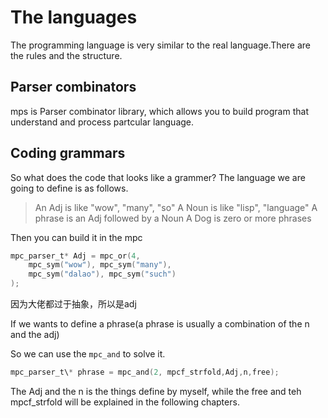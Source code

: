 # The languages

The programming language is very similar to the real language.There are the rules and the 
structure.

## Parser combinators 
mps is Parser combinator library, which allows you to build program that understand
and process partcular language. 

## Coding grammars
So what does the code that looks like a grammer?
The language we are going to define is as follows.
> An Adj is like "wow", "many", "so" 
> A Noun is like "lisp", "language"
> A phrase is an Adj followed by a Noun
> A Dog is zero or more phrases 

Then you can build it in the mpc
```c
mpc_parser_t* Adj = mpc_or(4,
    mpc_sym("wow"), mpc_sym("many"),
    mpc_sym("dalao"), mpc_sym("such")
);
```

因为大佬都过于抽象，所以是adj

If we wants to define a phrase(a phrase is usually a combination of the n and the adj)

So we can use the `mpc_and` to solve it. 
```c
mpc_parser_t\* phrase = mpc_and(2, mpcf_strfold,Adj,n,free);
```
The Adj and the n is the things define by myself, while the free and teh 
mpcf_strfold will be explained in the following chapters.


